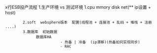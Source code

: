 x行ESB投产流程
   1.生产环境 vs 测试环境
            1.cpu mmory disk net(** ip设置 + host)
                    
            2.soft  websphere版本  配置(线程池 + 连接池 + 乱码 + 堆栈 + 注册 ....)
            3.数据库  初始数据
                  数据库HA 
                             - 热备 | 冷备  (ip漂移)(热备如何实现同步)
                             - RAC
                             
            

